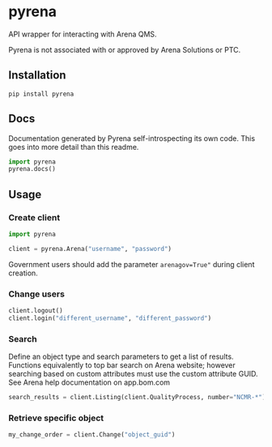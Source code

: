 # pyrena

API wrapper for interacting with Arena QMS.

Pyrena is not associated with or approved by Arena Solutions or PTC.

## Installation

`pip install pyrena`

## Docs

Documentation generated by Pyrena self-introspecting its own code. This goes into more detail than this readme.

```python
import pyrena
pyrena.docs()
```

## Usage

### Create client

```python
import pyrena

client = pyrena.Arena("username", "password")
```

Government users should add the parameter `arenagov=True"` during client creation.

### Change users

```python
client.logout()
client.login("different_username", "different_password")
```

### Search

Define an object type and search parameters to get a list of results. Functions equivalently to top bar search on Arena website; however searching based on custom attributes must use the custom attribute GUID. See Arena help documentation on app.bom.com

```python
search_results = client.Listing(client.QualityProcess, number="NCMR-*")
```

### Retrieve specific object

```python
my_change_order = client.Change("object_guid")
```